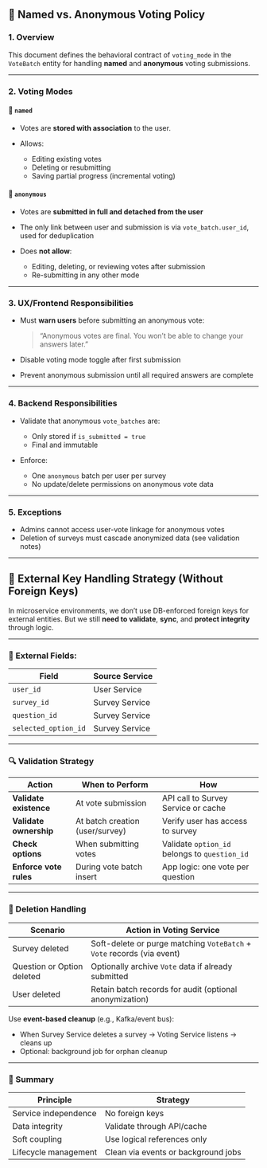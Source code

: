 ## 📜 Named vs. Anonymous Voting Policy

### **1. Overview**

This document defines the behavioral contract of `voting_mode` in the `VoteBatch` entity for handling **named** and **anonymous** voting submissions.

---

### **2. Voting Modes**

#### 🔷 `named`

* Votes are **stored with association** to the user.
* Allows:

  * Editing existing votes
  * Deleting or resubmitting
  * Saving partial progress (incremental voting)

#### 🔷 `anonymous`

* Votes are **submitted in full and detached from the user**
* The only link between user and submission is via `vote_batch.user_id`, used for deduplication
* Does **not allow**:

  * Editing, deleting, or reviewing votes after submission
  * Re-submitting in any other mode

---

### **3. UX/Frontend Responsibilities**

* Must **warn users** before submitting an anonymous vote:

  > “Anonymous votes are final. You won’t be able to change your answers later.”
* Disable voting mode toggle after first submission
* Prevent anonymous submission until all required answers are complete

---

### **4. Backend Responsibilities**

* Validate that anonymous `vote_batches` are:

  * Only stored if `is_submitted = true`
  * Final and immutable
* Enforce:

  * One `anonymous` batch per user per survey
  * No update/delete permissions on anonymous vote data

---

### **5. Exceptions**

* Admins cannot access user-vote linkage for anonymous votes
* Deletion of surveys must cascade anonymized data (see validation notes)

---

## 🔐 External Key Handling Strategy (Without Foreign Keys)

In microservice environments, we don’t use DB-enforced foreign keys for external entities. But we still **need to validate**, **sync**, and **protect integrity** through logic.

---

### 🔧 External Fields:

| Field                | Source Service |
| -------------------- | -------------- |
| `user_id`            | User Service   |
| `survey_id`          | Survey Service |
| `question_id`        | Survey Service |
| `selected_option_id` | Survey Service |

---

### 🔍 Validation Strategy

| Action                 | When to Perform                 | How                                           |
| ---------------------- | ------------------------------- | --------------------------------------------- |
| **Validate existence** | At vote submission              | API call to Survey Service or cache           |
| **Validate ownership** | At batch creation (user/survey) | Verify user has access to survey              |
| **Check options**      | When submitting votes           | Validate `option_id` belongs to `question_id` |
| **Enforce vote rules** | During vote batch insert        | App logic: one vote per question              |

---

### 🧹 Deletion Handling

| Scenario                   | Action in Voting Service                                               |
| -------------------------- | ---------------------------------------------------------------------- |
| Survey deleted             | Soft-delete or purge matching `VoteBatch` + `Vote` records (via event) |
| Question or Option deleted | Optionally archive `Vote` data if already submitted                    |
| User deleted               | Retain batch records for audit (optional anonymization)                |

Use **event-based cleanup** (e.g., Kafka/event bus):

* When Survey Service deletes a survey → Voting Service listens → cleans up
* Optional: background job for orphan cleanup

---

### 🧠 Summary

| Principle            | Strategy                            |
| -------------------- | ----------------------------------- |
| Service independence | No foreign keys                     |
| Data integrity       | Validate through API/cache          |
| Soft coupling        | Use logical references only         |
| Lifecycle management | Clean via events or background jobs |
